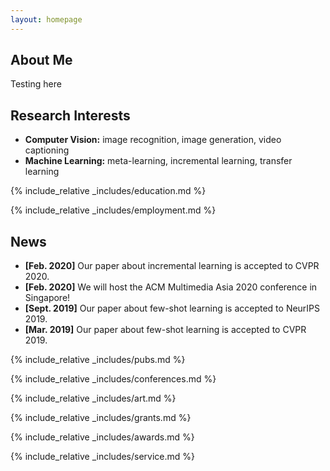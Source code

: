 ```yaml
---
layout: homepage
---
```


## About Me

Testing here

## Research Interests

- **Computer Vision:** image recognition, image generation, video captioning
- **Machine Learning:** meta-learning, incremental learning, transfer learning

{% include_relative _includes/education.md %}

{% include_relative _includes/employment.md %}

## News

- **[Feb. 2020]** Our paper about incremental learning is accepted to CVPR 2020.
- **[Feb. 2020]** We will host the ACM Multimedia Asia 2020 conference in Singapore!
- **[Sept. 2019]** Our paper about few-shot learning is accepted to NeurIPS 2019.
- **[Mar. 2019]** Our paper about few-shot learning is accepted to CVPR 2019.

{% include_relative _includes/pubs.md %}

{% include_relative _includes/conferences.md %}

{% include_relative _includes/art.md %} <!-- this line can be deleted if you do not do art -->

{% include_relative _includes/grants.md %}

{% include_relative _includes/awards.md %}

{% include_relative _includes/service.md %}